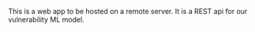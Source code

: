 This is a web app to be hosted on a remote server. 
It is a REST api for our vulnerability ML model.
